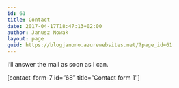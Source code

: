 ```yaml
---
id: 61
title: Contact
date: 2017-04-17T18:47:13+02:00
author: Janusz Nowak
layout: page
guid: https://blogjanono.azurewebsites.net/?page_id=61
---
```

I&#8217;ll answer the mail as soon as I can.

[contact-form-7 id=&#8221;68&#8243; title=&#8221;Contact form 1&#8243;]
